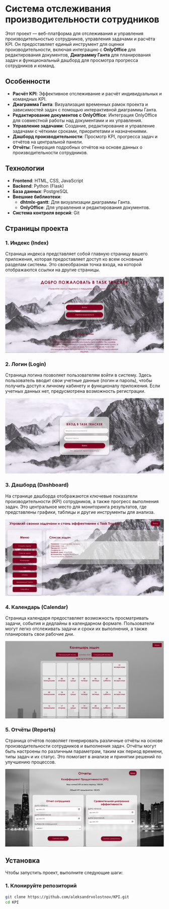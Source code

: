 # Система отслеживания производительности сотрудников

Этот проект — веб-платформа для отслеживания и управления производительностью сотрудников, управления задачами и расчёта KPI. Он предоставляет единый инструмент для оценки производительности, включая интеграцию с **OnlyOffice** для редактирования документов, **Диаграмму Ганта** для планирования задач и функциональный дашборд для просмотра прогресса сотрудников и команд.

## Особенности

- **Расчёт KPI**: Эффективное отслеживание и расчёт индивидуальных и командных KPI.
- **Диаграмма Ганта**: Визуализация временных рамок проекта и зависимостей задач с помощью интерактивной диаграммы Ганта.
- **Редактирование документов с OnlyOffice**: Интеграция OnlyOffice для совместной работы над документами и их управления.
- **Управление задачами**: Создание, редактирование и управление задачами с чёткими сроками, приоритетами и назначениями.
- **Дашборд производительности**: Просмотр KPI, прогресса задач и отчётов на центральной панели.
- **Отчёты**: Генерация подробных отчётов на основе данных о производительности сотрудников.

## Технологии

- **Frontend**: HTML, CSS, JavaScript
- **Backend**: Python (Flask)
- **База данных**: PostgreSQL
- **Внешние библиотеки**:
  - **dhtmlx-gantt**: Для визуализации диаграммы Ганта.
  - **OnlyOffice**: Для управления и редактирования документов.
- **Система контроля версий**: Git
## Страницы проекта

### 1. **Индекс (Index)**

Страница индекса представляет собой главную страницу вашего приложения, которая предоставляет доступ ко всем основным разделам системы. Это своеобразная точка входа, на которой отображаются ссылки на другие страницы.

![Index](static/images/index.jpg)

### 2. **Логин (Login)**

Страница логина позволяет пользователям войти в систему. Здесь пользователь вводит свои учетные данные (логин и пароль), чтобы получить доступ к личному кабинету и функционалу приложения. Если учетных данных нет, предусмотрена возможность регистрации.

![Login](static/images/login.jpg)

### 3. **Дашборд (Dashboard)**

На странице дашборда отображаются ключевые показатели производительности (KPI) сотрудников, а также прогресс выполнения задач. Это центральное место для мониторинга результатов, где представлены графики, таблицы и другие инструменты для анализа.

![Dashboard](static/images/dashboard.jpg)

### 4. **Календарь (Calendar)**

Страница календаря предоставляет возможность просматривать задачи, события и дедлайны в календарном формате. Пользователи могут легко отслеживать задачи и сроки их выполнения, а также планировать свои рабочие дни.

![Calendar](static/images/calendar.jpg)

### 5. **Отчёты (Reports)**

Страница отчётов позволяет генерировать различные отчёты на основе производительности сотрудников и выполнения задач. Отчёты могут быть настроены по различным параметрам, таким как период времени, типы задач и их статус. Это помогает в анализе и принятии решений по улучшению процессов.

![Reports](static/images/reportsjpg.jpg)

## Установка

Чтобы запустить проект, выполните следующие шаги:

### 1. Клонируйте репозиторий

```bash
git clone https://github.com/aleksandrvolostnov/KPI.git
cd KPI


